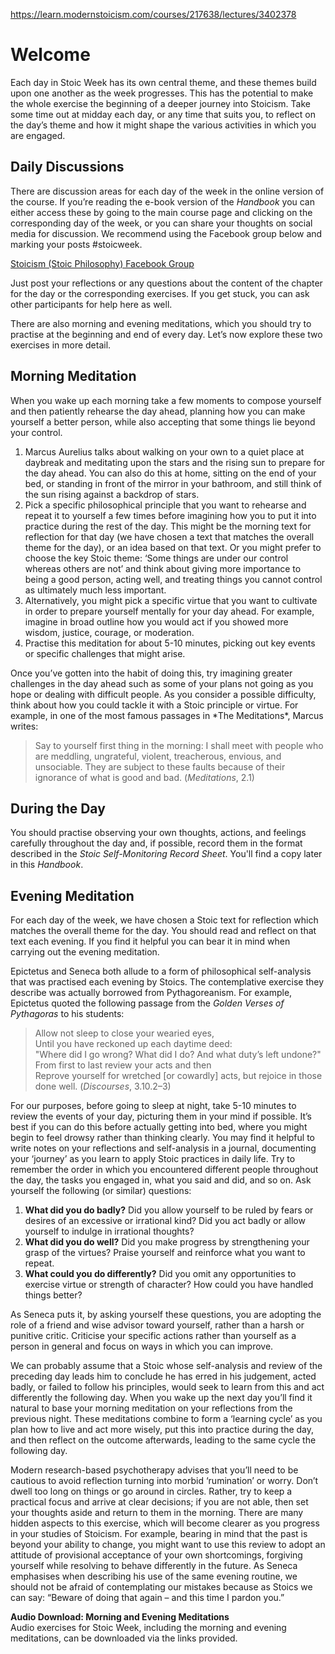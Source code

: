 https://learn.modernstoicism.com/courses/217638/lectures/3402378

# Welcome
Each day in Stoic Week has its own central theme, and these themes build upon one another as the week progresses. This has the potential to make the whole exercise the beginning of a deeper journey into Stoicism. Take some time out at midday each day, or any time that suits you, to reflect on the day’s theme and how it might shape the various activities in which you are engaged.

Daily Discussions
-----------------

There are discussion areas for each day of the week in the online version of the course. If you’re reading the e-book version of the _Handbook_ you can either access these by going to the main course page and clicking on the corresponding day of the week, or you can share your thoughts on social media for discussion. We recommend using the Facebook group below and marking your posts #stoicweek.

[Stoicism (Stoic Philosophy) Facebook Group](https://www.facebook.com/groups/Stoicism/)

Just post your reflections or any questions about the content of the chapter for the day or the corresponding exercises. If you get stuck, you can ask other participants for help here as well.

There are also morning and evening meditations, which you should try to practise at the beginning and end of every day. Let’s now explore these two exercises in more detail.

Morning Meditation
------------------

When you wake up each morning take a few moments to compose yourself and then patiently rehearse the day ahead, planning how you can make yourself a better person, while also accepting that some things lie beyond your control.

1.  Marcus Aurelius talks about walking on your own to a quiet place at daybreak and meditating upon the stars and the rising sun to prepare for the day ahead. You can also do this at home, sitting on the end of your bed, or standing in front of the mirror in your bathroom, and still think of the sun rising against a backdrop of stars.
2.  Pick a specific philosophical principle that you want to rehearse and repeat it to yourself a few times before imagining how you to put it into practice during the rest of the day. This might be the morning text for reflection for that day (we have chosen a text that matches the overall theme for the day), or an idea based on that text. Or you might prefer to choose the key Stoic theme: ‘Some things are under our control whereas others are not’ and think about giving more importance to being a good person, acting well, and treating things you cannot control as ultimately much less important.
3.  Alternatively, you might pick a specific virtue that you want to cultivate in order to prepare yourself mentally for your day ahead. For example, imagine in broad outline how you would act if you showed more wisdom, justice, courage, or moderation.
4.  Practise this meditation for about 5-10 minutes, picking out key events or specific challenges that might arise.

Once you’ve gotten into the habit of doing this, try imagining greater challenges in the day ahead such as some of your plans not going as you hope or dealing with difficult people. As you consider a possible difficulty, think about how you could tackle it with a Stoic principle or virtue. For example, in one of the most famous passages in \*The Meditations\*, Marcus writes:

> Say to yourself first thing in the morning: I shall meet with people who are meddling, ungrateful, violent, treacherous, envious, and unsociable. They are subject to these faults because of their ignorance of what is good and bad. (_Meditations_, 2.1)

During the Day
--------------

You should practise observing your own thoughts, actions, and feelings carefully throughout the day and, if possible, record them in the format described in the _Stoic Self-Monitoring Record Sheet_. You'll find a copy later in this _Handbook_.

Evening Meditation
------------------

For each day of the week, we have chosen a Stoic text for reflection which matches the overall theme for the day. You should read and reflect on that text each evening. If you find it helpful you can bear it in mind when carrying out the evening meditation.

Epictetus and Seneca both allude to a form of philosophical self-analysis that was practised each evening by Stoics. The contemplative exercise they describe was actually borrowed from Pythagoreanism. For example, Epictetus quoted the following passage from the _Golden Verses of Pythagoras_ to his students:

> Allow not sleep to close your wearied eyes,  
> Until you have reckoned up each daytime deed:  
> "Where did I go wrong? What did I do? And what duty’s left undone?"  
> From first to last review your acts and then  
> Reprove yourself for wretched \[or cowardly\] acts, but rejoice in those done well. (_Discourses_, 3.10.2–3)

For our purposes, before going to sleep at night, take 5-10 minutes to review the events of your day, picturing them in your mind if possible. It’s best if you can do this before actually getting into bed, where you might begin to feel drowsy rather than thinking clearly. You may find it helpful to write notes on your reflections and self-analysis in a journal, documenting your ‘journey’ as you learn to apply Stoic practices in daily life. Try to remember the order in which you encountered different people throughout the day, the tasks you engaged in, what you said and did, and so on. Ask yourself the following (or similar) questions:

1.  **What did you do badly?** Did you allow yourself to be ruled by fears or desires of an excessive or irrational kind? Did you act badly or allow yourself to indulge in irrational thoughts?
2.  **What did you do well?** Did you make progress by strengthening your grasp of the virtues? Praise yourself and reinforce what you want to repeat.
3.  **What could you do differently?** Did you omit any opportunities to exercise virtue or strength of character? How could you have handled things better?

As Seneca puts it, by asking yourself these questions, you are adopting the role of a friend and wise advisor toward yourself, rather than a harsh or punitive critic. Criticise your specific actions rather than yourself as a person in general and focus on ways in which you can improve.

We can probably assume that a Stoic whose self-analysis and review of the preceding day leads him to conclude he has erred in his judgement, acted badly, or failed to follow his principles, would seek to learn from this and act differently the following day. When you wake up the next day you’ll find it natural to base your morning meditation on your reflections from the previous night. These meditations combine to form a ‘learning cycle’ as you plan how to live and act more wisely, put this into practice during the day, and then reflect on the outcome afterwards, leading to the same cycle the following day.

Modern research-based psychotherapy advises that you’ll need to be cautious to avoid reflection turning into morbid ‘rumination’ or worry. Don’t dwell too long on things or go around in circles. Rather, try to keep a practical focus and arrive at clear decisions; if you are not able, then set your thoughts aside and return to them in the morning. There are many hidden aspects to this exercise, which will become clearer as you progress in your studies of Stoicism. For example, bearing in mind that the past is beyond your ability to change, you might want to use this review to adopt an attitude of provisional acceptance of your own shortcomings, forgiving yourself while resolving to behave differently in the future. As Seneca emphasises when describing his use of the same evening routine, we should not be afraid of contemplating our mistakes because as Stoics we can say: “Beware of doing that again – and this time I pardon you.”

**Audio Download: Morning and Evening Meditations**  
Audio exercises for Stoic Week, including the morning and evening meditations, can be downloaded via the links provided.
